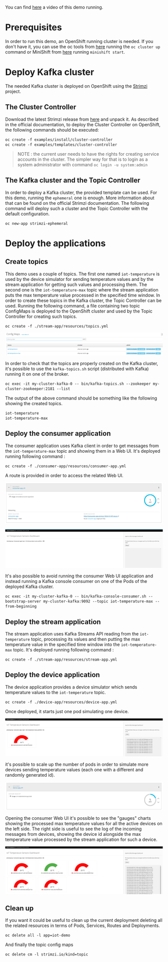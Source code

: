 You can find [here](https://youtu.be/MljQnXZE1oY) a video of this demo running.

# Prerequisites

In order to run this demo, an OpenShift running cluster is needed. If you don't have it, you can use the oc tools from 
[here](https://github.com/openshift/origin/releases) running the `oc cluster up` command or MiniShift from 
[here](https://github.com/minishift/minishift) running `minishift start`.

# Deploy Kafka cluster

The needed Kafka cluster is deployed on OpenShift using the [Strimzi](http://strimzi.io/) project.

## The Cluster Controller

Download the latest Strimzi release from [here](https://github.com/strimzi/strimzi/releases) and unpack it.
As described in the official documentation, to deploy the Cluster Controller on OpenShift, the following commands 
should be executed:

```
oc create -f examples/install/cluster-controller
oc create -f examples/templates/cluster-controller
```

> NOTE : the current user needs to have the rights for creating service accounts in the cluster. The simpler way for that 
is to login as a system administrator with command `oc login -u system:admin`

## The Kafka cluster and the Topic Controller

In order to deploy a Kafka cluster, the provided template can be used. For this demo, running the `ephemeral` one is enough.
More information about that can be found on the official Strimzi documentation.
The following command will deploy such a cluster and the Topic Controller with the default configuration.

```
oc new-app strimzi-ephemeral
```

# Deploy the applications

## Create topics

This demo uses a couple of topics. The first one named `iot-temperature` is used by the device simulator for sending 
temperature values and by the stream application for getting such values and processing them. The second one is the 
`iot-temperature-max` topic where the stream application puts the max temperature value processed in the specified time 
window.
In order to create these topics in the Kafka cluster, the Topic Controller can be used. Running the following command, a 
file containing two topic ConfigMaps is deployed to the OpenShift cluster and used by the Topic Controller for creating 
such topics.

```
oc create -f ./stream-app/resources/topics.yml
```

![topics](images/topics.png)

In order to check that the topics are properly created on the Kafka cluster, it's possible to use the `kafka-topics.sh` script 
(distributed with Kafka) running it on one of the broker.

```
oc exec -it my-cluster-kafka-0 -- bin/kafka-topics.sh --zookeeper my-cluster-zookeeper:2181 --list
```

The output of the above command should be something like the following showing the created topics.

```
iot-temperature
iot-temperature-max
```

## Deploy the consumer application

The consumer application uses Kafka client in order to get messages from the `iot-temperature-max` topic and showing them 
in a Web UI.
It's deployed running following command :

```
oc create -f ./consumer-app/resources/consumer-app.yml
```

A route is provided in order to access the related Web UI.

![route](images/route.png)

![web ui](images/web_ui.png)

It's also possible to avoid running the consumer Web UI application and instead running a Kafka console consumer on one 
of the Pods of the deployed Kafka cluster.

```
oc exec -it my-cluster-kafka-0 -- bin/kafka-console-consumer.sh --bootstrap-server my-cluster-kafka:9092 --topic iot-temperature-max --from-beginning
```

## Deploy the stream application

The stream application uses Kafka Streams API reading from the `iot-temperature` topic, processing its values and then 
putting the max temperature value in the specified time window into the `iot-temperature-max` topic.
It's deployed running following command :

```
oc create -f ./stream-app/resources/stream-app.yml
```

## Deploy the device application

The device application provides a device simulator which sends temperature values to the `iot-temperature` topic.

```
oc create -f ./device-app/resources/device-app.yml
```

Once deployed, it starts just one pod simulating one device.

![one device gauge](images/one_device_gauge.png)

it's possible to scale up the number of pods in order to simulate more devices sending temperature values (each one with 
a different and randomly generated id).

![scale up device](images/scale_up_device.png)

Opening the consumer Web UI it's possible to see the "gauges" charts showing the processed max temperature values for all the 
active devices on the left side. The right side is useful to see the log of the incoming messages from devices, showing the 
device id alongside the max temperature value processed by the stream application for such a device.

![more device gauges](images/more_device_gauges.png)

## Clean up

If you want it could be useful to clean up the current deployment deleting all the related resources in terms of Pods, Services, Routes and Deployments.

```
oc delete all -l app=iot-demo
```

And finally the topic config maps

```
oc delete cm -l strimzi.io/kind=topic
```
